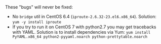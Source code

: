 These "bugs" will never be fixed:

- No `bridge` util in CentOS 6.4 (`iproute-2.6.32-23.el6.x86_64`). Solution: `yum -y install iproute`
- If you try to run it on CentOS 7 with python2.7 you may get tracebacks with YAML. Solution is to install dependencies via Yum: `yum install PyYAML.x86_64 python2-pyyaml.noarch python-prettytable.noarch`
